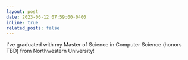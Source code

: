 ```yaml
---
layout: post
date: 2023-06-12 07:59:00-0400
inline: true
related_posts: false
---
```


I've graduated with my Master of Science in Computer Science (honors TBD) from Northwestern University!